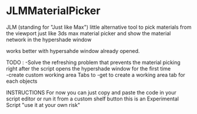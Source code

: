 # JLMMaterialPicker
JLM (standing for "Just like Max") little alternative tool to pick materials from the viewport 
just like 3ds max material picker and show the material network in the hypershade window

works better with hypersahde window already opened.

TODO : -Solve the refreshing problem that prevents the material picking right after the script opens the hypershade window for the first time   
       -create custom working area Tabs to
       -get to create a working area tab for each objects

INSTRUCTIONS
For now you can just copy and paste the code in your script editor or run it from a custom shelf button
this is an Experimental Script "use it at your own risk" 
